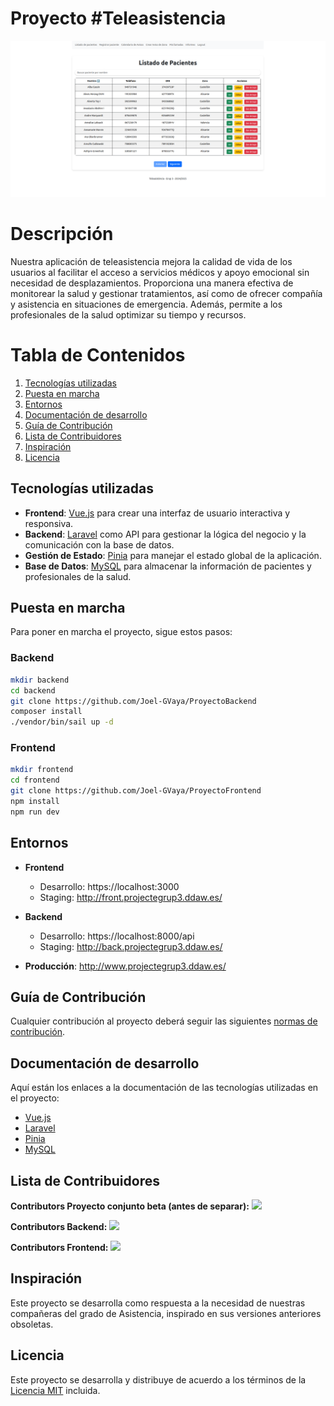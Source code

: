 
# Proyecto #Teleasistencia

![Vista previa de la aplicación](/teleasistencia.png)

# Descripción

Nuestra aplicación de teleasistencia mejora la calidad de vida de los usuarios al facilitar el acceso a servicios médicos y apoyo emocional sin necesidad de desplazamientos. Proporciona una manera efectiva de monitorear la salud y gestionar tratamientos, así como de ofrecer compañía y asistencia en situaciones de emergencia. Además, permite a los profesionales de la salud optimizar su tiempo y recursos.

# Tabla de Contenidos

1. [Tecnologías utilizadas](#tecnologías-utilizadas)
2. [Puesta en marcha](#puesta-en-marcha)
3. [Entornos](#entornos)
4. [Documentación de desarrollo](#documentación-de-desarrollo)
5. [Guía de Contribución](#guía-de-contribución)
6. [Lista de Contribuidores](#lista-de-contribuidores)
7. [Inspiración](#inspiración)
8. [Licencia](#licencia)

## Tecnologías utilizadas

- **Frontend**: [Vue.js](https://vuejs.org/guide/introduction) para crear una interfaz de usuario interactiva y responsiva.
- **Backend**: [Laravel](https://laravel.com/docs/11.x/readme) como API para gestionar la lógica del negocio y la comunicación con la base de datos.
- **Gestión de Estado**: [Pinia](https://pinia.vuejs.org/) para manejar el estado global de la aplicación.
- **Base de Datos**: [MySQL](https://dev.mysql.com/doc/) para almacenar la información de pacientes y profesionales de la salud.

## Puesta en marcha

Para poner en marcha el proyecto, sigue estos pasos:

### Backend

```bash
mkdir backend
cd backend
git clone https://github.com/Joel-GVaya/ProyectoBackend
composer install
./vendor/bin/sail up -d
```

### Frontend

```bash
mkdir frontend
cd frontend
git clone https://github.com/Joel-GVaya/ProyectoFrontend
npm install
npm run dev
```

## Entornos

- **Frontend**
  - Desarrollo: https://localhost:3000
  - Staging: http://front.projectegrup3.ddaw.es/
  
- **Backend**
  - Desarrollo: https://localhost:8000/api
  - Staging: http://back.projectegrup3.ddaw.es/
  
- **Producción**: http://www.projectegrup3.ddaw.es/

## Guía de Contribución 

Cualquier contribución al proyecto deberá seguir las siguientes [normas de contribución](CONTRIBUTING.md).

## Documentación de desarrollo

Aquí están los enlaces a la documentación de las tecnologías utilizadas en el proyecto:

- [Vue.js](https://vuejs.org/guide/introduction)
- [Laravel](https://laravel.com/docs/11.x/readme)
- [Pinia](https://pinia.vuejs.org/)
- [MySQL](https://dev.mysql.com/doc/)

## Lista de Contribuidores

**Contributors Proyecto conjunto beta (antes de separar):**
<a href="https://github.com/Tartanillas/ProyectoFinal/graphs/contributors">
  <img src="https://contrib.rocks/image?repo=Tartanillas/ProyectoFinal" />
</a>

**Contributors Backend:**
<a href="https://github.com/Joel-GVaya/ProyectoBackend/graphs/contributors">
  <img src="https://contrib.rocks/image?repo=Joel-GVaya/ProyectoBackend" />
</a>

**Contributors Frontend:**
<a href="https://github.com/Joel-GVaya/ProyectoFrontend/graphs/contributors">
  <img src="https://contrib.rocks/image?repo=Joel-GVaya/ProyectoFrontend" />
</a>

## Inspiración

Este proyecto se desarrolla como respuesta a la necesidad de nuestras compañeras del grado de Asistencia, inspirado en sus versiones anteriores obsoletas.

## Licencia

Este proyecto se desarrolla y distribuye de acuerdo a los términos de la [Licencia MIT](LICENSE) incluida.
